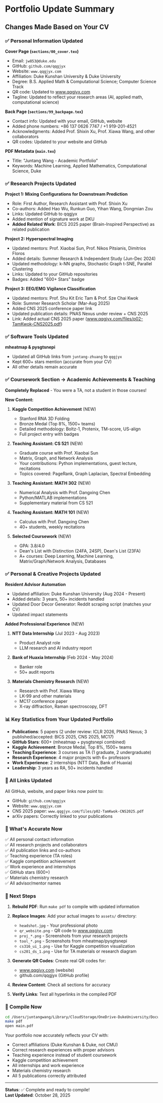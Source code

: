 # Portfolio Update Summary

## Changes Made Based on Your CV

### ✅ Personal Information Updated

**Cover Page (`sections/00_cover.tex`)**
- Email: `jw853@duke.edu`
- GitHub: `github.com/qqgjyx`
- Website: `www.qqgjyx.com`
- Affiliation: Duke Kunshan University & Duke University
- Degree: B.S. Applied Math & Computational Science; Computer Science Track
- QR code: Updated to www.qqgjyx.com
- Tagline: Updated to reflect your research areas (AI, applied math, computational science)

**Back Page (`sections/99_backpage.tex`)**
- Contact info: Updated with your email, GitHub, website
- Added phone numbers: +86 137 0626 7747 / +1 919-201-4521
- Acknowledgments: Added Prof. Shixin Xu, Prof. Xiawa Wang, and other collaborators
- QR codes: Updated to your website and GitHub

**PDF Metadata (`main.tex`)**
- Title: "Juntang Wang - Academic Portfolio"
- Keywords: Machine Learning, Applied Mathematics, Computational Science, Duke

### ✅ Research Projects Updated

**Project 1: Mixing Configurations for Downstream Prediction**
- Role: First Author, Research Assistant with Prof. Shixin Xu
- Co-authors: Added Hao Wu, Runkun Guo, Yihan Wang, Dongmian Zou
- Links: Updated GitHub to qqgjyx
- Added mention of signature work at DKU
- **Added Related Work**: BICS 2025 paper (Brain-Inspired Perspective) as related publication

**Project 2: Hyperspectral Imaging**
- Updated mentors: Prof. Xiaobai Sun, Prof. Nikos Pitsianis, Dimitrios Floros
- Added details: Summer Research & Independent Study (Jun-Dec 2024)
- Updated methodology: k-NN graphs, Stochastic Graph t-SNE, Parallel Clustering
- Links: Updated to your GitHub repositories
- Badges: Added "600+ Stars" badge

**Project 3: EEG/EMG Vigilance Classification**
- Updated mentors: Prof. Shu Kit Eric Tam & Prof. Sze Chai Kwok
- Role: Summer Research Scholar (Mar-Aug 2025)
- Added CNS 2025 conference paper link
- Updated publication details: PNAS Nexus under review + CNS 2025
- Link: Added actual CNS 2025 paper (www.qqgjyx.com/files/p02-TamKwok-CNS2025.pdf)

### ✅ Software Tools Updated

**mheatmap & pysgtsnepi**
- Updated all GitHub links from `juntang-zhuang` to `qqgjyx`
- Kept 600+ stars mention (accurate from your CV)
- All other details remain accurate

### ✅ Coursework Section → Academic Achievements & Teaching

**Completely Replaced** - You were a TA, not a student in those courses!

**New Content:**

1. **Kaggle Competition Achievement** (NEW)
   - Stanford RNA 3D Folding
   - Bronze Medal (Top 8%, 1500+ teams)
   - Detailed methodology: Boltz-1, Protenix, TM-score, US-align
   - Full project entry with badges

2. **Teaching Assistant: CS 521** (NEW)
   - Graduate course with Prof. Xiaobai Sun
   - Matrix, Graph, and Network Analysis
   - Your contributions: Python implementations, guest lecture, recitations
   - Topics covered: PageRank, Graph Laplacian, Spectral Embedding

3. **Teaching Assistant: MATH 302** (NEW)
   - Numerical Analysis with Prof. Dangxing Chen
   - Python/MATLAB implementations
   - Supplementary material from CS 521

4. **Teaching Assistant: MATH 101** (NEW)
   - Calculus with Prof. Dangxing Chen
   - 40+ students, weekly recitations

5. **Selected Coursework** (NEW)
   - GPA: 3.8/4.0
   - Dean's List with Distinction (24FA, 24SP), Dean's List (23FA)
   - A+ courses: Deep Learning, Machine Learning, Matrix/Graph/Network Analysis, Databases

### ✅ Personal & Creative Projects Updated

**Resident Advisor Automation**
- Updated affiliation: Duke Kunshan University (Aug 2024 - Present)
- Added details: 3 years, 50+ incidents handled
- Updated Door Decor Generator: Reddit scraping script (matches your CV)
- Updated impact statements

**Added Professional Experience** (NEW)
1. **NTT Data Internship** (Jul 2023 - Aug 2023)
   - Product Analyst role
   - LLM research and AI industry report

2. **Bank of Huaxia Internship** (Feb 2024 - May 2024)
   - Banker role
   - 50+ audit reports

3. **Materials Chemistry Research** (NEW)
   - Research with Prof. Xiawa Wang
   - LK-99 and other materials
   - MC17 conference paper
   - X-ray diffraction, Raman spectroscopy, DFT

### 📊 Key Statistics from Your Updated Portfolio

- **Publications**: 5 papers (2 under review: ICLR 2026, PNAS Nexus; 3 published/accepted: BICS 2025, CNS 2025, MC17)
- **GitHub Stars**: 600+ (mheatmap + pysgtsnepi combined)
- **Kaggle Achievement**: Bronze Medal, Top 8%, 1500+ teams
- **Teaching Experience**: 3 courses as TA (1 graduate, 2 undergraduate)
- **Research Experience**: 4 major projects with 6+ professors
- **Work Experience**: 2 internships (NTT Data, Bank of Huaxia)
- **Leadership**: 3 years as RA, 50+ incidents handled

### 🔗 All Links Updated

All GitHub, website, and paper links now point to:
- GitHub: `github.com/qqgjyx`
- Website: `www.qqgjyx.com`
- CNS 2025 paper: `www.qqgjyx.com/files/p02-TamKwok-CNS2025.pdf`
- arXiv papers: Correctly linked to your publications

### 🎯 What's Accurate Now

✅ All personal contact information  
✅ All research projects and collaborators  
✅ All publication links and co-authors  
✅ Teaching experience (TA roles)  
✅ Kaggle competition achievement  
✅ Work experience and internships  
✅ GitHub stars (600+)  
✅ Materials chemistry research  
✅ All advisor/mentor names  

### 📝 Next Steps

1. **Rebuild PDF**: Run `make pdf` to compile with updated information
2. **Replace Images**: Add your actual images to `assets/` directory:
   - `headshot.jpg` - Your professional photo
   - `qr_website.png` - QR code to www.qqgjyx.com
   - `proj_*.png` - Screenshots from your research projects
   - `tool_*.png` - Screenshots from mheatmap/pysgtsnepi
   - `cs316_ui_1.png` - Use for Kaggle competition visualization
   - `cs201_ds_1.png` - Use for TA materials or research diagram

3. **Generate QR Codes**: Create real QR codes for:
   - www.qqgjyx.com (website)
   - github.com/qqgjyx (GitHub profile)

4. **Review Content**: Check all sections for accuracy
5. **Verify Links**: Test all hyperlinks in the compiled PDF

### 🚀 Compile Now

```bash
cd /Users/juntangwang/Library/CloudStorage/OneDrive-DukeUniversity/Documents/_Paper/overleaf_Juntang_portfolio
make pdf
open main.pdf
```

Your portfolio now accurately reflects your CV with:
- Correct affiliations (Duke Kunshan & Duke, not CMU)
- Correct research experiences with proper advisors
- Teaching experience instead of student coursework
- Kaggle competition achievement
- All internships and work experience
- Materials chemistry research
- All 5 publications correctly attributed

---

**Status**: ✅ Complete and ready to compile!  
**Last Updated**: October 28, 2025

